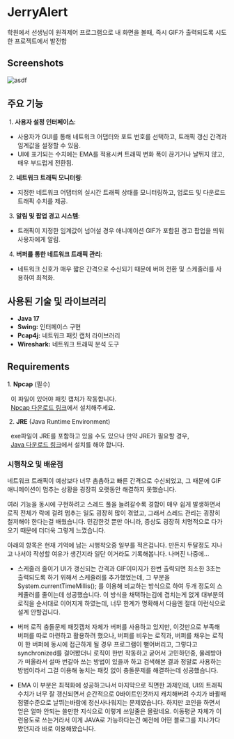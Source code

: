 
# JerryAlert
학원에서 선생님이 원격제어 프로그램으로 내 화면을 볼때, 즉시 GIF가 출력되도록 시도한 프로젝트에서 발전함



## Screenshots

![asdf](https://github.com/user-attachments/assets/654ec9fe-5a20-4d43-af0b-e484bcd1ac46)


## 주요 기능

&nbsp;1. **사용자 설정 인터페이스**:
   - 사용자가 GUI를 통해 네트워크 어댑터와 포트 번호를 선택하고, 트래픽 갱신 간격과 임계값을 설정할 수 있음.
   - UI에 표기되는 수치에는 EMA를 적용시켜 트래픽 변화 폭이 끊기거나 날뛰지 않고, 매우 부드럽게 전환됨.

&nbsp;2. **네트워크 트래픽 모니터링**:
   - 지정한 네트워크 어댑터의 실시간 트래픽 상태를 모니터링하고, 업로드 및 다운로드 트래픽 수치를 제공.
   
&nbsp;3. **알림 및 팝업 경고 시스템**:
   - 트래픽이 지정한 임계값이 넘어설 경우 애니메이션 GIF가 포함된 경고 팝업을 띄워 사용자에게 알림.

&nbsp;4. **버퍼를 통한 네트워크 트래픽 관리**:
   - 네트워크 신호가 매우 짧은 간격으로 수신되기 때문에 버퍼 전환 및 스케줄러를 사용하여 최적화.


## 사용된 기술 및 라이브러리
- **Java 17**
- **Swing:** 인터페이스 구현
- **Pcap4j:** 네트워크 패킷 캡처 라이브러리
- **Wireshark:** 네트워크 트래픽 분석 도구


## Requirements
1.&nbsp;**Npcap** (필수)

&nbsp; 이 파일이 있어야 패킷 캡처가 작동합니다.  
&nbsp; [Npcap 다운로드 링크](https://npcap.com)에서 설치해주세요.

&nbsp;2. **JRE** (Java Runtime Environment)

&nbsp; exe파일이 JRE를 포함하고 있을 수도 있으나 만약 JRE가 필요할 경우,  
&nbsp; [Java 다운로드 링크](https://www.java.com/ko/download/)에서 설치를 해야 합니다.  

### 시행착오 및 배운점

네트워크 트래픽이 예상보다 너무 촘촘하고 빠른 간격으로 수신되었고, 그 때문에 GIF 애니메이션이 멈추는 상황을 굉장히 오랫동안 해결하지 못했습니다.   

여러 기능을 동시에 구현하려고 스레드 풀을 늘려갈수록 경합이 매우 쉽게 발생하면서 로직 전체가 락에 걸려 멈추는 일도 굉장히 많이 겪었고, 그래서 스레드 관리는 굉장히 철저해야 한다는걸 배웠습니다. 민감한것 뿐만 아니라, 증상도 굉장히 치명적으로 다가오기 때문에 더더욱 그렇게 느꼈습니다.  

아래의 항목은 현재 기억에 남는 시행착오중 일부를 적은겁니다. 만든지 두달정도 지나고 나서야 작성할 여유가 생긴지라 일단 이거라도 기록해봅니다. 나머진 나중에...

- 스케줄러 줄이기
UI가 갱신되는 간격과 GIF이미지가 한번 출력되면 최소한 3초는 출력되도록 하기 위해서 스케줄러를 추가했었는데, 그 부분을 System.currentTimeMillis(); 를 이용해 비교하는 방식으로 하여 두개 정도의 스케줄러를 줄이는데 성공했습니다. 이 방식을 채택하는김에 겹치는게 없게 대부분의 로직을 순서대로 이어지게 하였는데, 너무 한계가 명확해서 다음엔 절대 이런식으로 설계 안할겁니다.

- 버퍼 로직 충돌문제
패킷캡처 자체가 버퍼를 사용하고 있지만, 이것만으로 부족해 버퍼를 따로 마련하고 활용하려 했으나, 버퍼를 비우는 로직과, 버퍼를 채우는 로직이 한 버퍼에 동시에 접근하게 될 경우 프로그램이 뻗어버리고, 그렇다고 synchronized를 걸어봤더니 로직이 한번 작동하고 굳어서 고민하던중, 물레방아가 떠올라서 설마 번갈아 쓰는 방법이 있을까 하고 검색해본 결과 정말로 사용하는 방법이라서 그걸 이용해 놓치는 패킷 없이 충돌문제를 해결하는데 성공했습니다.

- EMA
이 부분은 최적화에 성공하고나서 마지막으로 직면한 과제인데, UI의 트래픽 수치가 너무 잘 갱신되면서 순간적으로 0바이트인것까지 캐치해버려 수치가 바뀔때 점멸수준으로 날뛰는바람에 정신사나워지는 문제였습니다. 하지만 코인을 하면서 얻은 얼마 안되는 쓸만한 지식으로 이렇게 쓰일줄은 몰랐네요. 이동평균 자체가 이런용도로 쓰는거라서 이게 JAVA로 가능하다는건 예전에 어떤 블로그를 지나가다 봤던지라 바로 이용해봤습니다.
